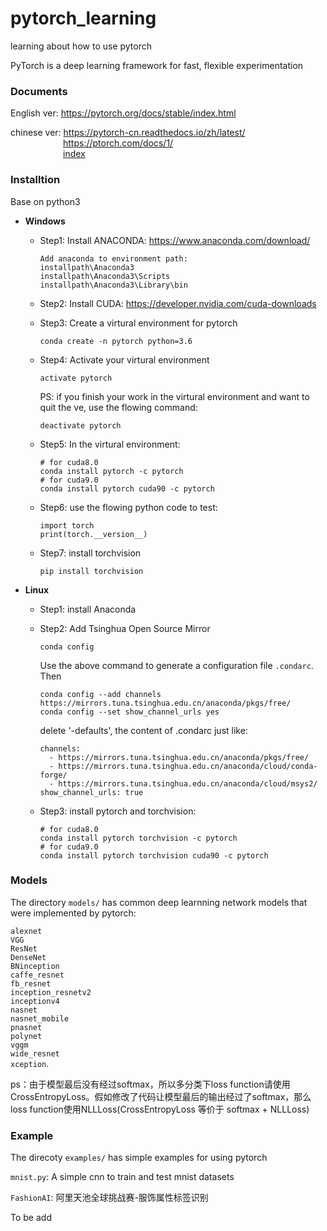 # pytorch_learning
learning about how to use pytorch

PyTorch is a deep learning framework for fast, flexible experimentation

### Documents

English ver:  https://pytorch.org/docs/stable/index.html

chinese ver: https://pytorch-cn.readthedocs.io/zh/latest/ <br>&emsp;&emsp;&emsp;&emsp;&emsp;&emsp;https://ptorch.com/docs/1/<br>&emsp;&emsp;&emsp;&emsp;&emsp;&emsp;[index](docs/index.md)

### Installtion

   Base on python3

* **Windows**

  * Step1: Install ANACONDA: https://www.anaconda.com/download/

    ```shell
    Add anaconda to environment path:
    installpath\Anaconda3
    installpath\Anaconda3\Scripts
    installpath\Anaconda3\Library\bin
    ```

  * Step2: Install CUDA: https://developer.nvidia.com/cuda-downloads

  * Step3: Create a virtural environment for  pytorch

    ```shell
    conda create -n pytorch python=3.6
    ```

  * Step4: Activate your virtural environment

    ```shell
    activate pytorch
    ```

    PS: if you finish your work in the virtural environment and want to quit the ve, use the flowing command:

    ```
    deactivate pytorch
    ```

  * Step5: In the virtural environment:

    ```shell
    # for cuda8.0
    conda install pytorch -c pytorch 
    # for cuda9.0
    conda install pytorch cuda90 -c pytorch 
    ```

  * Step6: use the flowing python code to test:

    ~~~shell
    import torch
    print(torch.__version__)
    ~~~

  * Step7: install torchvision

    ```shell
    pip install torchvision
    ```

* **Linux**

  * Step1: install Anaconda 

  * Step2: Add Tsinghua Open Source Mirror

    ```shell
    conda config
    ```

    Use the above command to generate a configuration file `.condarc`. Then

    ```shell
    conda config --add channels https://mirrors.tuna.tsinghua.edu.cn/anaconda/pkgs/free/
    conda config --set show_channel_urls yes
    ```

    delete '-defaults', the content of .condarc just like:

    ```shell
    channels:
      - https://mirrors.tuna.tsinghua.edu.cn/anaconda/pkgs/free/
      - https://mirrors.tuna.tsinghua.edu.cn/anaconda/cloud/conda-forge/
      - https://mirrors.tuna.tsinghua.edu.cn/anaconda/cloud/msys2/
    show_channel_urls: true
    ```

  * Step3: install pytorch and torchvision:

    ```shell
    # for cuda8.0
    conda install pytorch torchvision -c pytorch
    # for cuda9.0
    conda install pytorch torchvision cuda90 -c pytorch
    ```



### Models

The directory `models/` has common deep learnning network models that were implemented by pytorch:

`alexnet`<br>`VGG`<br>`ResNet`<br> `DenseNet`<br>`BNinception`<br>`caffe_resnet`<br>`fb_resnet`<br>`inception_resnetv2`<br>`inceptionv4`<br>`nasnet`<br>`nasnet_mobile`<br>`pnasnet`<br>`polynet`<br>`vggm`<br>`wide_resnet`<br>`xception`.<br>

ps：由于模型最后没有经过softmax，所以多分类下loss function请使用CrossEntropyLoss。假如修改了代码让模型最后的输出经过了softmax，那么loss function使用NLLLoss(CrossEntropyLoss 等价于 softmax + NLLLoss)



### Example

The direcoty `examples/` has simple examples for using pytorch<br>

`mnist.py`: A simple cnn to train and test mnist datasets<br>

`FashionAI`: 阿里天池全球挑战赛-服饰属性标签识别

To be add